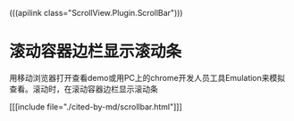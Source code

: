 (((apilink class="ScrollView.Plugin.ScrollBar")))
# 滚动容器边栏显示滚动条

用移动浏览器打开查看demo或用PC上的chrome开发人员工具Emulation来模拟查看。滚动时，在滚动容器边栏显示滚动条

[[[include file="./cited-by-md/scrollbar.html"]]]